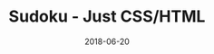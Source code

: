 ---
title: 'Sudoku - Just CSS/HTML'
description: 'Complete a sudoku puzzle without Javascript or server-side interaction.'
gametype: 'easy'
gameid: 33
date: 2018-06-20
tags: []
draft: false
type: 'games'
num19: [{'idx':1,'arr1':[1,2,3,4,5,6,7,8,9],'arr2':[1,2,3,4,5,6,7,8,9]},{'idx':2,'arr1':[1,2,3,4,5,6,7,8,9],'arr2':[1,2,3,4,5,6,7,8,9]},{'idx':3,'arr1':[1,2,3,4,5,6,7,8,9],'arr2':[1,2,3,4,5,6,7,8,9]},{'idx':4,'arr1':[1,2,3,4,5,6,7,8,9],'arr2':[1,2,3,4,5,6,7,8,9]},{'idx':5,'arr1':[1,2,3,4,5,6,7,8,9],'arr2':[1,2,3,4,5,6,7,8,9]},{'idx':6,'arr1':[1,2,3,4,5,6,7,8,9],'arr2':[1,2,3,4,5,6,7,8,9]},{'idx':7,'arr1':[1,2,3,4,5,6,7,8,9],'arr2':[1,2,3,4,5,6,7,8,9]},{'idx':8,'arr1':[1,2,3,4,5,6,7,8,9],'arr2':[1,2,3,4,5,6,7,8,9]},{'idx':9,'arr1':[1,2,3,4,5,6,7,8,9],'arr2':[1,2,3,4,5,6,7,8,9]}]
puzzle: [[6, 0, 0, 0, 0, 0, 0, 0, 9], [2, 0, 0, 0, 7, 0, 0, 8, 0], [0, 0, 8, 0, 6, 0, 4, 0, 0], [1, 6, 0, 4, 9, 0, 0, 0, 3], [0, 0, 0, 6, 0, 0, 0, 0, 0], [3, 9, 0, 5, 8, 0, 0, 0, 2], [0, 0, 7, 0, 2, 0, 5, 0, 0], [9, 0, 0, 0, 4, 0, 0, 2, 0], [4, 0, 0, 0, 0, 0, 0, 0, 7]]
layout: 'sudokucssstatic'
---